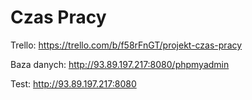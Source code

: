 # Czas Pracy

Trello: https://trello.com/b/f58rFnGT/projekt-czas-pracy

Baza danych: http://93.89.197.217:8080/phpmyadmin

Test: http://93.89.197.217:8080
